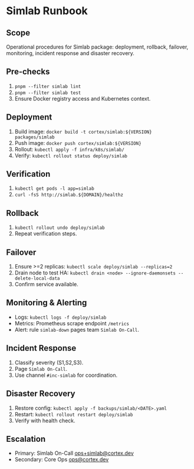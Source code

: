 # Simlab Runbook

## Scope
Operational procedures for Simlab package: deployment, rollback, failover, monitoring, incident response and disaster recovery.

## Pre-checks
1. `pnpm --filter simlab lint`
2. `pnpm --filter simlab test`
3. Ensure Docker registry access and Kubernetes context.

## Deployment
1. Build image: `docker build -t cortex/simlab:${VERSION} packages/simlab`
2. Push image: `docker push cortex/simlab:${VERSION}`
3. Rollout: `kubectl apply -f infra/k8s/simlab/`
4. Verify: `kubectl rollout status deploy/simlab`

## Verification
1. `kubectl get pods -l app=simlab`
2. `curl -fsS http://simlab.${DOMAIN}/healthz`

## Rollback
1. `kubectl rollout undo deploy/simlab`
2. Repeat verification steps.

## Failover
1. Ensure >=2 replicas: `kubectl scale deploy/simlab --replicas=2`
2. Drain node to test HA: `kubectl drain <node> --ignore-daemonsets --delete-local-data`
3. Confirm service available.

## Monitoring & Alerting
- Logs: `kubectl logs -f deploy/simlab`
- Metrics: Prometheus scrape endpoint `/metrics`
- Alert: rule `simlab-down` pages team `Simlab On-Call`.

## Incident Response
1. Classify severity (S1,S2,S3).
2. Page `Simlab On-Call`.
3. Use channel `#inc-simlab` for coordination.

## Disaster Recovery
1. Restore config: `kubectl apply -f backups/simlab/<DATE>.yaml`
2. Restart: `kubectl rollout restart deploy/simlab`
3. Verify with health check.

## Escalation
- Primary: Simlab On-Call <ops+simlab@cortex.dev>
- Secondary: Core Ops <ops@cortex.dev>

